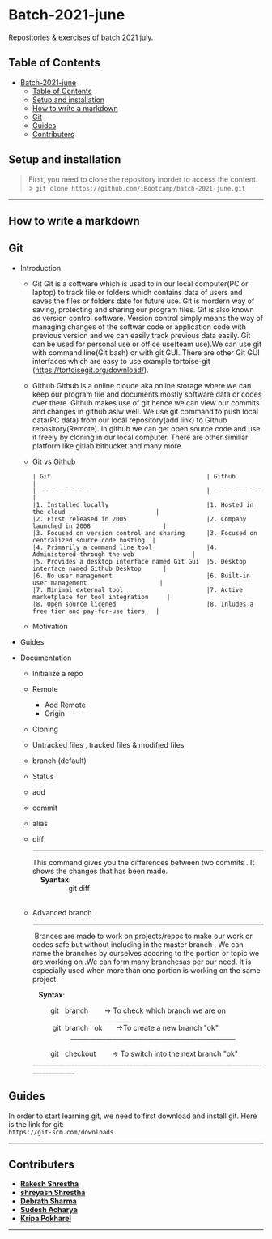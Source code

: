 # Batch-2021-june

Repositories &amp; exercises of batch 2021 july.

## Table of Contents

- [Batch-2021-june](#batch-2021-june)
  - [Table of Contents](#table-of-contents)
  - [Setup and installation](#setup-and-installation)
  - [How to write a markdown](#how-to-write-a-markdown)
  - [Git](#git)
  - [Guides](#guides)
  - [Contributers](#contributers)

## Setup and installation

> First, you need to clone the repository inorder to access the content. <br/> > `git clone https://github.com/iBootcamp/batch-2021-june.git`

---

## How to write a markdown

## Git

- Introduction

  - Git
    Git is a software which is used to in our local computer(PC or laptop) to track file or folders which contains data of users and saves the files or folders date for future use. Git is mordern way of saving, protecting and sharing our program files. Git is also known as version control software. Version control simply means the way of managing changes of the softwar code or application code with previous version and we can easily track previous data easily. Git can be used for personal use or office use(team use).We can use git with command line(Git bash) or with git GUI. There are other Git GUI interfaces which are easy to use example tortoise-git (https://tortoisegit.org/download/).

  - Github
    Github is a online cloude aka online storage where we can keep our program file and documents mostly software data or codes over there. Github makes use of git hence we can view our commits and changes in github aslw well. We use git command to push local data(PC data) from our local repository(add link) to Github repository(Remote). In github we can get open source code and use it freely by cloning in our local computer. There are other similiar platform like gitlab bitbucket and many more.
  - Git vs Github

        | Git                                           | Github                                        |
        | -------------                                 | -------------                                 |
        |1. Installed locally                           |1. Hosted in the cloud                         |
        |2. First released in 2005                      |2. Company launched in 2008                    |
        |3. Focused on version control and sharing      |3. Focused on centralized source code hosting  |
        |4. Primarily a command line tool               |4. Administered through the web                |
        |5. Provides a desktop interface named Git Gui  |5. Desktop interface named Github Desktop      |
        |6. No user management                          |6. Built-in user management                    |
        |7. Minimal external tool                       |7. Active marketplace for tool integration     |
        |8. Open source licened                         |8. Inludes a free tier and pay-for-use tiers   |

  - Motivation

- Guides
- Documentation

  - Initialize a repo
  - Remote
    - Add Remote
    - Origin
  - Cloning
  - Untracked files , tracked files & modified files
  - branch (default)
  - Status
  - add
  - commit
  - alias
  - diff<br>
     ***

    This command gives you the differences between two commits . It shows the changes that has been made.<br>
    &nbsp; &nbsp; **Syantax**:<br>
    &nbsp;&nbsp;&nbsp;&nbsp;&nbsp;&nbsp;&nbsp;&nbsp;&nbsp;&nbsp;&nbsp;&nbsp;&nbsp;&nbsp;&nbsp;&nbsp;&nbsp; git diff<br><br>

  - Advanced branch<br>

    ***

    &nbsp;Brances are made to work on projects/repos to make our work or codes safe but without including in the master branch . We can name the branches by ourselves accoring to the portion or topic we are working on .We can form many branchesas per our need. It is especially used when more than one portion is working on the same project

       &nbsp; &nbsp;**Syntax**: 

    &nbsp;&nbsp;&nbsp;&nbsp;&nbsp;&nbsp;&nbsp;&nbsp;&nbsp;git &nbsp; branch&nbsp;&nbsp;&nbsp;&nbsp;&nbsp;&nbsp;&nbsp;&nbsp;->&nbsp;To check which branch we are on
    <br>
    &nbsp;&nbsp;&nbsp;&nbsp;&nbsp;&nbsp;&nbsp;&nbsp;&nbsp;&nbsp;&nbsp;&nbsp;&nbsp;&nbsp;&nbsp;&nbsp;&nbsp;&nbsp;&nbsp; &nbsp; &nbsp; &nbsp; &nbsp; &nbsp;_________________________________
    <br>
    &nbsp;&nbsp;&nbsp;&nbsp;&nbsp;&nbsp;&nbsp;&nbsp;&nbsp;&nbsp;git&nbsp; branch &nbsp; ok&nbsp;&nbsp;&nbsp;&nbsp;&nbsp;&nbsp;&nbsp;->To create a new branch "ok"<br>&nbsp;&nbsp;&nbsp;&nbsp;&nbsp;&nbsp;&nbsp;&nbsp;&nbsp;&nbsp;&nbsp;&nbsp;&nbsp;&nbsp;&nbsp;&nbsp;&nbsp;&nbsp;&nbsp;___________________________________________________
    &nbsp;&nbsp;&nbsp;&nbsp;&nbsp;&nbsp;&nbsp;&nbsp;&nbsp;&nbsp;&nbsp;&nbsp;&nbsp;&nbsp;&nbsp;&nbsp;&nbsp;&nbsp;&nbsp;<br>
    &nbsp;&nbsp;&nbsp;&nbsp;&nbsp;&nbsp;&nbsp;&nbsp;&nbsp;git &nbsp; checkout&nbsp;&nbsp;&nbsp;&nbsp;&nbsp;&nbsp;&nbsp;&nbsp;->&nbsp;To switch into the next branch "ok"<br>____________________________________________________________________________________
    &nbsp;&nbsp;&nbsp;&nbsp;&nbsp;&nbsp;&nbsp;&nbsp;&nbsp;&nbsp;&nbsp;&nbsp;&nbsp;&nbsp;&nbsp;&nbsp;&nbsp;&nbsp;&nbsp;<br>

## Guides

In order to start learning git, we need to first download and install git. Here is the link for git: <br> `https://git-scm.com/downloads`

---

## Contributers

- [**Rakesh Shrestha**](https://github.com/aomini)
- [**shreyash Shrestha**](https://github.com/Shr3yashhh)
- [**Debrath Sharma**](https://github.com/Madara-coder)
- [**Sudesh Acharya**](https://github.com/thesudesh)
- [**Kripa Pokharel**](https://github.com/hellokripa)

---
